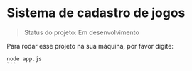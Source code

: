 <h1>Sistema de cadastro de jogos</h1>

> Status do projeto: Em desenvolvimento

Para rodar esse projeto na sua máquina, por favor digite:

````
node app.js
```
